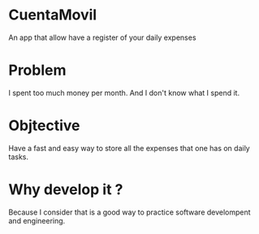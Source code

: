 # CuentaMovil
An app that allow have a register of your daily expenses

# Problem
I spent too much money per month. And I don't know what I spend it.

# Objtective
Have a fast and easy way to store all the expenses that one has on daily tasks.

# Why develop it ?
Because I consider that is a good way to practice software develompent and engineering.
